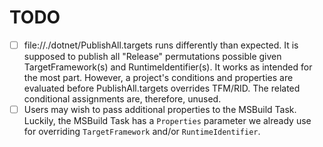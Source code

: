 
# TODO

- [ ] file://./dotnet/PublishAll.targets runs differently than expected. It is supposed to publish all "Release" permutations possible given TargetFramework(s) and RuntimeIdentifier(s). It works as intended for the most part. However, a project's conditions and properties are evaluated before PublishAll.targets overrides TFM/RID. The related conditional assignments are, therefore, unused.
- [ ] Users may wish to pass additional properties to the MSBuild Task. Luckily, the MSBuild Task has a `Properties` parameter we already use for overriding `TargetFramework` and/or `RuntimeIdentifier`.

